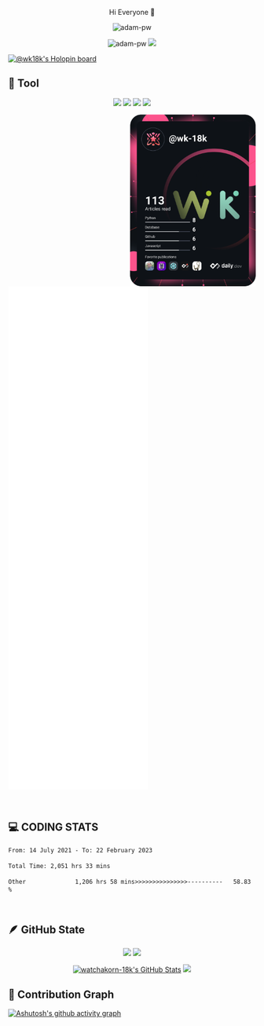 
<p align="center">Hi Everyone 👋</p>

<p align="center"><img src="https://readme-typing-svg.herokuapp.com?size=30&color=328AFF&center=true&vCenter=true&height=100&lines=Our+is+watchakorn-18k"
alt="adam-pw" /></a></p>
<p align="center">
   <a><img src="https://komarev.com/ghpvc/?username=watchakorn-18k&label=Profile%20views&color=5ceb38&style=for-the-badge"
alt="adam-pw" /></a>
  <a href="https://discord.gg/AsZgC95SYu" alt="Discord" title="Dev Pro Tips Discussion & Support Server">
    <img src="https://img.shields.io/discord/639137693975969803?color=%23E4A14D&label=Discord%2018K%20%E2%84%A2%20Official&logo=discord&logoColor=white&style=for-the-badge"/></a>
</p>


[![@wk18k's Holopin board](https://holopin.me/wk18k)](https://holopin.io/@wk18k)


## 🔨 Tool
<p align="center" >
   <img height="50px" src="https://camo.githubusercontent.com/a3ccfae79c559d3ff0c7ece89882c93bf278d01f0d2a1d908e19497630dca49d/68747470733a2f2f692e67697068792e636f6d2f6d656469612f4c4d7439363338644f38646674416a74636f2f3230302e77656270" />
   <img height="50px" src="https://camo.githubusercontent.com/4d67389739aa53e876a878719fa61eeebea468ae0be6af71903fa8c4c9b72018/68747470733a2f2f692e67697068792e636f6d2f6d656469612f49647941514a564e326b56504e55726f6a4d2f3230302e77656270" />
<img height="50px" src="https://camo.githubusercontent.com/0cad3f969b0946abd0e5f16e9ed1ff78a2495a40c2bb5c6414aefd4be76505aa/68747470733a2f2f692e67697068792e636f6d2f6d656469612f4b7a4a6b7a6a676766474e355079366e6b542f3230302e77656270" />
<img height="50px" src="https://skillicons.dev/icons?i=js,html,css,flask,sqlite,ps,pr,ae,mongodb,jquery,nginx,figma,discord" />
   
   
</p>


<div align="center">
  <a href="https://api.daily.dev/wk-18k" target="_blank">
    <img
      width="256"
      align="right"
      src="devcard.svg"
      style=""
    />
  </a>
</div>
<p>
<img src="github-metrics.svg">
</p>
<br>
    
## 💻 CODING STATS 
<!--START_SECTION:waka-->

```text
From: 14 July 2021 - To: 22 February 2023

Total Time: 2,051 hrs 33 mins

Other              1,206 hrs 58 mins>>>>>>>>>>>>>>>----------   58.83 %
```

<!--END_SECTION:waka-->

<br> 

## 🪶 GitHub State
<p align="center" ><a href="#"><img width="500px" src="http://github-profile-summary-cards.vercel.app/api/cards/stats?username=watchakorn-18k&theme=monokai" /></a>
<a href="#"><img width="500px" src="http://github-profile-summary-cards.vercel.app/api/cards/productive-time?username=watchakorn-18k&theme=monokai&utcOffset=8" /></a>
<p align="center" >  <a href="https://awesome-github-stats.azurewebsites.net/index.html??cardType=level-alternate&theme=monokai&Text=DDA22A"><img  alt="watchakorn-18k's GitHub Stats" height="250px" src="https://awesome-github-stats.azurewebsites.net/user-stats/watchakorn-18k?cardType=level-alternate&theme=monokai&Text=DDA22A" /></a>
<a href="#"><img height="250px" src="http://github-profile-summary-cards.vercel.app/api/cards/repos-per-language?username=watchakorn-18k&theme=monokai" /></a>
</p>

## 📐 Contribution Graph 
[![Ashutosh's github activity graph](https://github-readme-activity-graph.cyclic.app/graph?username=watchakorn-18k&bg_color=181617&color=ffffff&line=00f5c4&point=403d3d&area=true&hide_border=true)](https://github.com/ashutosh00710/github-readme-activity-graph)
